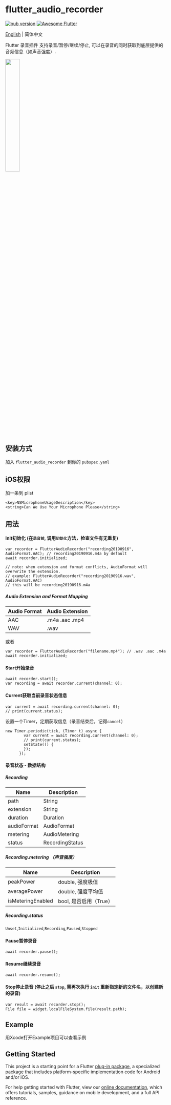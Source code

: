 # flutter_audio_recorder
<p align="left">
  <a href="https://pub.dartlang.org/packages/flutter_audio_recorder"><img alt="pub version" src="https://img.shields.io/pub/v/flutter_audio_recorder.svg?style=flat-square"></a>
  <a href="https://github.com/Solido/awesome-flutter">
     <img alt="Awesome Flutter" src="https://img.shields.io/badge/Awesome-Flutter-blue.svg?longCache=true&style=flat-square" />
</p>

[English](./README.md) | 简体中文

Flutter 录音插件 支持录音/暂停/继续/停止, 可以在录音的同时获取到底层提供的音频信息（如声音强度）.

<img src="https://user-images.githubusercontent.com/10917606/64927086-b2bcda00-d838-11e9-9ab8-bad78a95f02c.gif" width="30%" height="30%" />

## 安装方式
加入 `flutter_audio_recorder` 到你的 `pubspec.yaml`

## iOS权限 
加一条到 plist
```
<key>NSMicrophoneUsageDescription</key>
<string>Can We Use Your Microphone Please</string>
```

## 用法

#### Init初始化 (在`录音前`, 调用`初始化`方法，检查文件有无重复)
```
var recorder = FlutterAudioRecorder("recording20190916", AudioFormat.AAC); // recording20190916.m4a by default
await recorder.initialized;

// note: when extension and format conflicts, AudioFormat will overwrite the extension.
// example: FlutterAudioRecorder("recording20190916.wav", AudioFormat.AAC)
// this will be recording20190916.m4a 

```

##### Audio Extension and Format Mapping
| Audio Format  | Audio Extension |
| ------------- | ------------- |
| AAC  | .m4a .aac .mp4  |
| WAV  | .wav  |

或者
```
var recorder = FlutterAudioRecorder("filename.mp4"); // .wav .aac .m4a
await recorder.initialized;
```

#### Start开始录音
```
await recorder.start();
var recording = await recorder.current(channel: 0);
```

#### Current获取当前录音状态信息
```
var current = await recording.current(channel: 0);
// print(current.status);
```
设置一个Timer，定期获取信息（录音结束后，记得`cancel`）
```
new Timer.periodic(tick, (Timer t) async {
        var current = await recording.current(channel: 0);
        // print(current.status);
        setState(() {
        });
      });
```

#### 录音状态 - 数据结构
##### Recording
| Name  | Description |
| ------------- | ------------- |
| path  | String  |
| extension  | String  |
| duration  | Duration  |
| audioFormat  | AudioFormat  |
| metering  | AudioMetering  |
| status  | RecordingStatus  |

##### Recording.metering （声音强度）
| Name  | Description |
| ------------- | ------------- |
| peakPower  | double, 强度极值  |
| averagePower  | double, 强度平均值  |
| isMeteringEnabled  | bool, 是否启用（True）  |

##### Recording.status
`Unset`,`Initialized`,`Recording`,`Paused`,`Stopped`


#### Pause暂停录音
```
await recorder.pause();
```

#### Resume继续录音
```
await recorder.resume();
```

#### Stop停止录音 (停止之后 `stop`, 需再次执行 `init` 重新指定新的文件名，以创建新的录音)
```
var result = await recorder.stop();
File file = widget.localFileSystem.file(result.path);
```

## Example
用Xcode打开Example项目可以查看示例


## Getting Started

This project is a starting point for a Flutter
[plug-in package](https://flutter.dev/developing-packages/),
a specialized package that includes platform-specific implementation code for
Android and/or iOS.

For help getting started with Flutter, view our 
[online documentation](https://flutter.dev/docs), which offers tutorials, 
samples, guidance on mobile development, and a full API reference.

